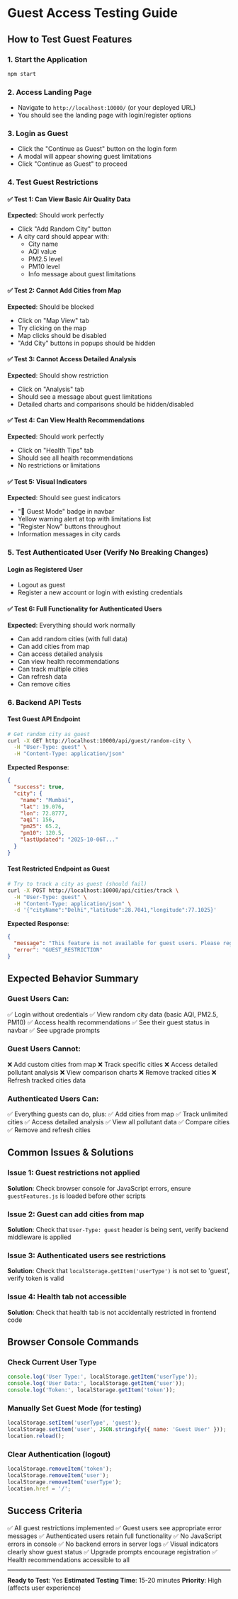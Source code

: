 # Guest Access Testing Guide

## How to Test Guest Features

### 1. Start the Application
```bash
npm start
```

### 2. Access Landing Page
- Navigate to `http://localhost:10000/` (or your deployed URL)
- You should see the landing page with login/register options

### 3. Login as Guest
- Click the "Continue as Guest" button on the login form
- A modal will appear showing guest limitations
- Click "Continue as Guest" to proceed

### 4. Test Guest Restrictions

#### ✅ Test 1: Can View Basic Air Quality Data
**Expected**: Should work perfectly
- Click "Add Random City" button
- A city card should appear with:
  - City name
  - AQI value
  - PM2.5 level
  - PM10 level
  - Info message about guest limitations

#### ✅ Test 2: Cannot Add Cities from Map
**Expected**: Should be blocked
- Click on "Map View" tab
- Try clicking on the map
- Map clicks should be disabled
- "Add City" buttons in popups should be hidden

#### ✅ Test 3: Cannot Access Detailed Analysis
**Expected**: Should show restriction
- Click on "Analysis" tab
- Should see a message about guest limitations
- Detailed charts and comparisons should be hidden/disabled

#### ✅ Test 4: Can View Health Recommendations
**Expected**: Should work perfectly
- Click on "Health Tips" tab
- Should see all health recommendations
- No restrictions or limitations

#### ✅ Test 5: Visual Indicators
**Expected**: Should see guest indicators
- "👤 Guest Mode" badge in navbar
- Yellow warning alert at top with limitations list
- "Register Now" buttons throughout
- Information messages in city cards

### 5. Test Authenticated User (Verify No Breaking Changes)

#### Login as Registered User
- Logout as guest
- Register a new account or login with existing credentials

#### ✅ Test 6: Full Functionality for Authenticated Users
**Expected**: Everything should work normally
- Can add random cities (with full data)
- Can add cities from map
- Can access detailed analysis
- Can view health recommendations
- Can track multiple cities
- Can refresh data
- Can remove cities

### 6. Backend API Tests

#### Test Guest API Endpoint
```bash
# Get random city as guest
curl -X GET http://localhost:10000/api/guest/random-city \
  -H "User-Type: guest" \
  -H "Content-Type: application/json"
```

**Expected Response**:
```json
{
  "success": true,
  "city": {
    "name": "Mumbai",
    "lat": 19.076,
    "lon": 72.8777,
    "aqi": 156,
    "pm25": 65.2,
    "pm10": 120.5,
    "lastUpdated": "2025-10-06T..."
  }
}
```

#### Test Restricted Endpoint as Guest
```bash
# Try to track a city as guest (should fail)
curl -X POST http://localhost:10000/api/cities/track \
  -H "User-Type: guest" \
  -H "Content-Type: application/json" \
  -d '{"cityName":"Delhi","latitude":28.7041,"longitude":77.1025}'
```

**Expected Response**:
```json
{
  "message": "This feature is not available for guest users. Please register or login to access this feature.",
  "error": "GUEST_RESTRICTION"
}
```

## Expected Behavior Summary

### Guest Users Can:
✅ Login without credentials
✅ View random city data (basic AQI, PM2.5, PM10)
✅ Access health recommendations
✅ See their guest status in navbar
✅ See upgrade prompts

### Guest Users Cannot:
❌ Add custom cities from map
❌ Track specific cities
❌ Access detailed pollutant analysis
❌ View comparison charts
❌ Remove tracked cities
❌ Refresh tracked cities data

### Authenticated Users Can:
✅ Everything guests can do, plus:
✅ Add cities from map
✅ Track unlimited cities
✅ Access detailed analysis
✅ View all pollutant data
✅ Compare cities
✅ Remove and refresh cities

## Common Issues & Solutions

### Issue 1: Guest restrictions not applied
**Solution**: Check browser console for JavaScript errors, ensure `guestFeatures.js` is loaded before other scripts

### Issue 2: Guest can add cities from map
**Solution**: Check that `User-Type: guest` header is being sent, verify backend middleware is applied

### Issue 3: Authenticated users see restrictions
**Solution**: Check that `localStorage.getItem('userType')` is not set to 'guest', verify token is valid

### Issue 4: Health tab not accessible
**Solution**: Check that health tab is not accidentally restricted in frontend code

## Browser Console Commands

### Check Current User Type
```javascript
console.log('User Type:', localStorage.getItem('userType'));
console.log('User Data:', localStorage.getItem('user'));
console.log('Token:', localStorage.getItem('token'));
```

### Manually Set Guest Mode (for testing)
```javascript
localStorage.setItem('userType', 'guest');
localStorage.setItem('user', JSON.stringify({ name: 'Guest User' }));
location.reload();
```

### Clear Authentication (logout)
```javascript
localStorage.removeItem('token');
localStorage.removeItem('user');
localStorage.removeItem('userType');
location.href = '/';
```

## Success Criteria

✅ All guest restrictions implemented
✅ Guest users see appropriate error messages
✅ Authenticated users retain full functionality
✅ No JavaScript errors in console
✅ No backend errors in server logs
✅ Visual indicators clearly show guest status
✅ Upgrade prompts encourage registration
✅ Health recommendations accessible to all

---

**Ready to Test**: Yes
**Estimated Testing Time**: 15-20 minutes
**Priority**: High (affects user experience)
